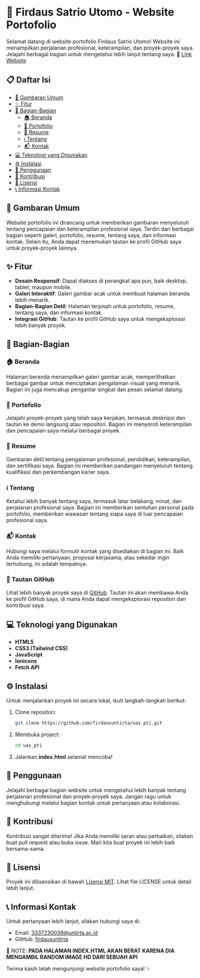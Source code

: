 # 📸 Firdaus Satrio Utomo - Website Portofolio

Selamat datang di website portofolio Firdaus Satrio Utomo! Website ini menampilkan perjalanan profesional, keterampilan, dan proyek-proyek saya. Jelajahi berbagai bagian untuk mengetahui lebih lanjut tentang saya.
🔗 [Link Website](https://firdausuntirta.github.io/uas_pti/)

## 📋 Daftar Isi

- [📖 Gambaran Umum](#-gambaran-umum)
- [✨ Fitur](#-fitur)
- [📁 Bagian-Bagian](#-bagian-bagian)
  - [🏠 Beranda](#-beranda)
  - [📂 Portofolio](#-portofolio)
  - [📄 Resume](#-resume)
  - [ℹ️ Tentang](#-tentang)
  - [📬 Kontak](#-kontak)
- [💻 Teknologi yang Digunakan](#-teknologi-yang-digunakan)
- [⚙️ Instalasi](#-instalasi)
- [🚀 Penggunaan](#-penggunaan)
- [🤝 Kontribusi](#-kontribusi)
- [📜 Lisensi](#-lisensi)
- [📞 Informasi Kontak](#-informasi-kontak)

## 📖 Gambaran Umum

Website portofolio ini dirancang untuk memberikan gambaran menyeluruh tentang pencapaian dan keterampilan profesional saya. Terdiri dari berbagai bagian seperti galeri, portofolio, resume, tentang saya, dan informasi kontak. Selain itu, Anda dapat menemukan tautan ke profil GitHub saya untuk proyek-proyek lainnya.

## ✨ Fitur

- **Desain Responsif**: Dapat diakses di perangkat apa pun, baik desktop, tablet, maupun mobile.
- **Galeri Interaktif**: Galeri gambar acak untuk membuat halaman beranda lebih menarik.
- **Bagian-Bagian Detil**: Halaman terpisah untuk portofolio, resume, tentang saya, dan informasi kontak.
- **Integrasi GitHub**: Tautan ke profil GitHub saya untuk mengeksplorasi lebih banyak proyek.

## 📁 Bagian-Bagian

### 🏠 Beranda

Halaman beranda menampilkan galeri gambar acak, memperlihatkan berbagai gambar untuk menciptakan pengalaman visual yang menarik. Bagian ini juga mencakup pengantar singkat dan pesan selamat datang.

### 📂 Portofolio

Jelajahi proyek-proyek yang telah saya kerjakan, termasuk deskripsi dan tautan ke demo langsung atau repositori. Bagian ini menyoroti keterampilan dan pencapaian saya melalui berbagai proyek.

### 📄 Resume

Gambaran detil tentang pengalaman profesional, pendidikan, keterampilan, dan sertifikasi saya. Bagian ini memberikan pandangan menyeluruh tentang kualifikasi dan perkembangan karier saya.

### ℹ️ Tentang

Ketahui lebih banyak tentang saya, termasuk latar belakang, minat, dan perjalanan profesional saya. Bagian ini memberikan sentuhan personal pada portofolio, memberikan wawasan tentang siapa saya di luar pencapaian profesional saya.

### 📬 Kontak

Hubungi saya melalui formulir kontak yang disediakan di bagian ini. Baik Anda memiliki pertanyaan, proposal kerjasama, atau sekedar ingin terhubung, ini adalah tempatnya.

### 🔗 Tautan GitHub

Lihat lebih banyak proyek saya di [GitHub](https://github.com/firdausuntirta). Tautan ini akan membawa Anda ke profil GitHub saya, di mana Anda dapat mengeksplorasi repositori dan kontribusi saya.

## 💻 Teknologi yang Digunakan

- **HTML5**
- **CSS3 (Tailwind CSS)**
- **JavaScript**
- **Ionicons**
- **Fetch API**

## ⚙️ Instalasi

Untuk menjalankan proyek ini secara lokal, ikuti langkah-langkah berikut:

1. Clone repositori:
   ```sh
   git clone https://github.com/firdausuntirta/uas_pti.git
   ```
2. Membuka project:
   ```sh
   cd uas_pti
   ```
3. Jalankan **index.html** selamat mencoba!

## 🚀 Penggunaan

Jelajahi berbagai bagian website untuk mengetahui lebih banyak tentang perjalanan profesional dan proyek-proyek saya. Jangan ragu untuk menghubungi melalui bagian kontak untuk pertanyaan atau kolaborasi.

## 🤝 Kontribusi

Kontribusi sangat diterima! Jika Anda memiliki saran atau perbaikan, silakan buat pull request atau buka issue. Mari kita buat proyek ini lebih baik bersama-sama.

## 📜 Lisensi

Proyek ini dilisensikan di bawah [Lisensi MIT](LICENSE). Lihat file LICENSE untuk detail lebih lanjut.

## 📞 Informasi Kontak

Untuk pertanyaan lebih lanjut, silakan hubungi saya di:

- Email: 3337230039@untirta.ac.id
- GitHub: [firdausuntirta](https://github.com/firdausuntirta)

📝 NOTE: **PADA HALAMAN INDEX.HTML AKAN BERAT KARENA DIA MENGAMBIL RANDOM IMAGE HD DARI SEBUAH API**

Terima kasih telah mengunjungi website portofolio saya! ✨
